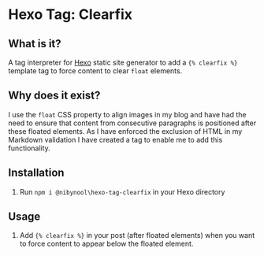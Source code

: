 # Hexo Tag: Clearfix

## What is it?

A tag interpreter for [Hexo](https://hexo.io) static site generator to add a `{% clearfix %}` template tag to force
content to clear `float` elements.

## Why does it exist?

I use the `float` CSS property to align images in my blog and have had the need to ensure that content from consecutive
paragraphs is positioned after these floated elements.  As I have enforced the exclusion of HTML in my Markdown
validation I have created a tag to enable me to add this functionality.

## Installation

1. Run `npm i @nibynool\hexo-tag-clearfix` in your Hexo directory

## Usage

1. Add `{% clearfix %}` in your post (after floated elements) when you want to force content to appear below the floated
   element.
